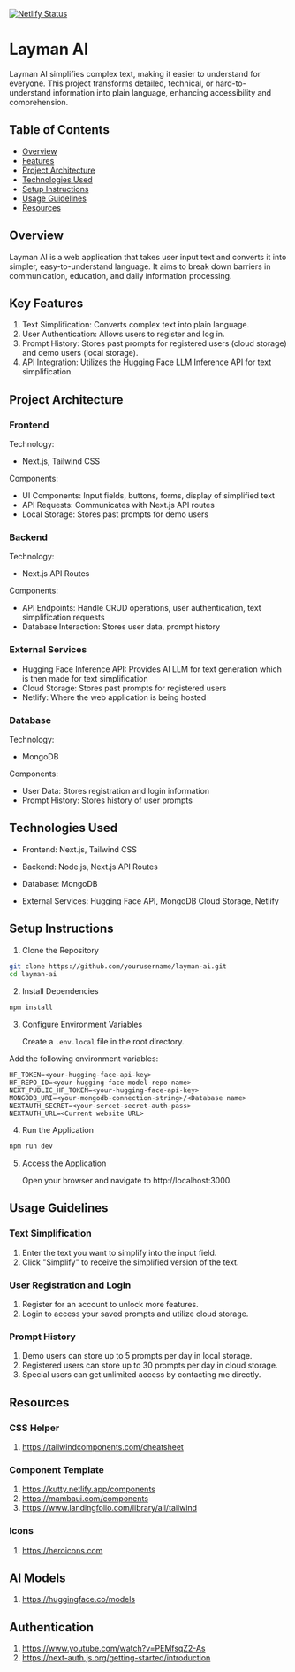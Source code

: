 [![Netlify Status](https://api.netlify.com/api/v1/badges/54dfb79f-24e4-45e4-adec-86ae4166bfed/deploy-status)](https://app.netlify.com/sites/laymanai/deploys)

# Layman AI

Layman AI simplifies complex text, making it easier to understand for everyone. This project transforms detailed, technical, or hard-to-understand information into plain language, enhancing accessibility and comprehension.

## Table of Contents

- [Overview](#overview)  
- [Features](#key-features) 
- [Project Architecture](#project-architecture) 
- [Technologies Used](#technologies-used) 
- [Setup Instructions](#setup-instructions) 
- [Usage Guidelines](#usage-guidelines) 
- [Resources](#resources) 


## Overview
Layman AI is a web application that takes user input text and converts it into simpler, easy-to-understand language. It aims to break down barriers in communication, education, and daily information processing.

## Key Features
1. Text Simplification: Converts complex text into plain language.
2. User Authentication: Allows users to register and log in.
3. Prompt History: Stores past prompts for registered users (cloud storage) and demo users (local storage).
4. API Integration: Utilizes the Hugging Face LLM Inference API for text simplification.

## Project Architecture

### Frontend
Technology: 
- Next.js, Tailwind CSS

Components:
- UI Components: Input fields, buttons, forms, display of simplified text
- API Requests: Communicates with Next.js API routes
- Local Storage: Stores past prompts for demo users

### Backend
Technology: 
- Next.js API Routes

Components:
- API Endpoints: Handle CRUD operations, user authentication, text simplification requests
- Database Interaction: Stores user data, prompt history

### External Services
- Hugging Face Inference API: Provides AI LLM for text generation which is then made for text simplification
- Cloud Storage: Stores past prompts for registered users
- Netlify: Where the web application is being hosted

### Database
Technology: 
- MongoDB

Components:
- User Data: Stores registration and login information
- Prompt History: Stores history of user prompts

## Technologies Used
- Frontend: Next.js, Tailwind CSS

- Backend: Node.js, Next.js API Routes

- Database: MongoDB

- External Services: Hugging Face API, MongoDB Cloud Storage, Netlify

## Setup Instructions
1. Clone the Repository

```bash
git clone https://github.com/yourusername/layman-ai.git
cd layman-ai
```
2. Install Dependencies

```bash
npm install
```

3. Configure Environment Variables

    Create a `.env.local` file in the root directory.
   
Add the following environment variables:

```env
HF_TOKEN=<your-hugging-face-api-key>
HF_REPO_ID=<your-hugging-face-model-repo-name>
NEXT_PUBLIC_HF_TOKEN=<your-hugging-face-api-key>
MONGODB_URI=<your-mongodb-connection-string>/<Database name>
NEXTAUTH_SECRET=<your-sercet-secret-auth-pass>
NEXTAUTH_URL=<Current website URL>
```

4. Run the Application

```bash
npm run dev
```

5. Access the Application
   
    Open your browser and navigate to http://localhost:3000.

## Usage Guidelines
### Text Simplification
1. Enter the text you want to simplify into the input field.
2. Click "Simplify" to receive the simplified version of the text.
   
### User Registration and Login
1. Register for an account to unlock more features.
2. Login to access your saved prompts and utilize cloud storage.

### Prompt History
1. Demo users can store up to 5 prompts per day in local storage.
2. Registered users can store up to 30 prompts per day in cloud storage.
3. Special users can get unlimited access by contacting me directly.
   
## Resources

### CSS Helper
1. https://tailwindcomponents.com/cheatsheet

### Component Template
1. https://kutty.netlify.app/components
2. https://mambaui.com/components
3. https://www.landingfolio.com/library/all/tailwind

### Icons
1. https://heroicons.com

## AI Models
1. https://huggingface.co/models

## Authentication
1. https://www.youtube.com/watch?v=PEMfsqZ2-As
2. https://next-auth.js.org/getting-started/introduction
